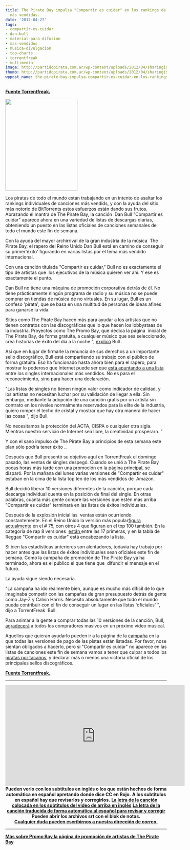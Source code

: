 ```yaml
---
title: The Pirate Bay impulsa "Compartir es cuidar" en los rankings de las canciones
  más vendidas.
date: '2012-04-27'
tags:
- compartir-es-cuidar
- dan-bull
- material-para-difusion
- mas-vendidos
- musica-divulgacion
- top-charts
- torrentfreak
- multimedia
image: http://partidopirata.com.ar/wp-content/uploads/2012/04/sharingiscaring.jpg
thumb: http://partidopirata.com.ar/wp-content/uploads/2012/04/sharingiscaring-150x150.jpg
wppost_name: the-pirate-bay-impulsa-compartir-es-cuidar-en-los-rankings-de-las-canciones-mas-vendidas
---
```


<strong><a href="https://torrentfreak.com/pirate-bay-boosts-sharing-is-caring-into-the-music-charts-120427/" target="_blank">Fuente Torrentfreak.</a></strong>

<a href="http://partidopirata.com.ar/wp-content/uploads/2012/04/caring.png"><img class="size-full wp-image-4229" title="caring" src="http://partidopirata.com.ar/wp-content/uploads/2012/04/caring.png" alt="" width="225" height="286" /></a>


Los piratas de todo el mundo están trabajando en un intento de asaltar los rankings individuales de canciones más vendids, y con la ayuda del sitio más notorio de BitTorrents estos esfuerzos están dando sus frutos. Abrazando el mantra de The Pirate Bay, la canción  Dan Bull "Compartir es cuidar" aparece ahora en una variedad de listas de descargas diarias, obteniendo un puesto en las listas oficiales de canciones semanales de todo el mundo este fin de semana.

Con la ayuda del mayor archirrival de la gran industria de la música  The Pirate Bay, el rapero del Reino Unido Dan Bull está en camino de conseguir su primer'éxito' figurando en varias listas por el tema más vendido internacional.

Con una canción titulada "Compartir es cuidar," Bull no es exactamente el tipo de artistas que  los ejecutivos de la música quieren ver ahí. Y ese es exactamente el punto.

Dan Bull no tiene una máquina de promoción corporativa detrás de él. No tiene prácticamente ningún programa de radio y su música no se puede comprar en tiendas de música de no virtuales. En su lugar, Bull es un confeso 'pirata', que se basa en una multitud de personas de ideas afines para ganarse la vida.

Sitios como The Pirate Bay hacen más para ayudar a los artistas que no tienen contratos con las discográficas que lo que hacen los lobbystaas de la industria. Proyectos como The Promo Bay, que dedica la página  inicial de The Pirate Bay, de forma gratuita, a cualquier músico que sea seleccionado, crea historias de éxito del día a la noche ", <a href="http://partidopirata.com.ar/4159/dan-bull-the-pirate-bay-atacan-los-rankings-de-musica-con-compartir-es-cuidar">explicó</a> Bull .

Así que en lugar de firmarle la renuncia de sus derechos a un importante sello discográfico, Bull está compartiendo su trabajo con el público de forma gratuita. Eso ha funcionado hasta ahora bien para el rapero, para mostrar lo poderoso que Internet puede ser que <a href="http://itsdanbull.com/single/">está apuntando a una lista</a> entre los singles internacionales más vendidos. No es para el reconocimiento, sino para hacer una declaración.

"Las listas de singles no tienen ningún valor como indicador de calidad, y los artistas no necesitan luchar por su validación de llegar a ella. Sin embargo, mediante la adopción de una canción gratis por un artista sin contrato en los niveles normalmente reservados para la elite de la industria, quiero romper el techo de cristal y mostrar que hay otra manera de hacer las cosas ", dijo Bull.

No necesitamos la protección del ACTA, CISPA o cualquier otra sigla. Mientras nuestro servicio de Internet sea libre, la creatividad prosperarn. "

Y con el sano impulso de The Pirate Bay a principios de esta semana este plan sólo podría tener éxito ..

Después que Bull presentó su objetivo aquí en TorrentFreak el domingo pasado, las ventas de singles despegó. Cuando se unió a The Pirate Bay pocas horas más tarde con una promoción en la página principal, se disparó. Por la mañana del lunes varias versiones de "Compartir es cuidar" estaban en la cima de la lista top ten de los más vendidos de  Amazon.

Bull decidió liberar 10 versiones diferentes de la canción, porque cada descarga individual cuenta en la posición de final del single. En otras palabras, cuanta más gente compre las versiones que estén más arriba  "Compartir es cuidar" terminará en las listas de éxitos individuales.

Después de la explosión inicial las  ventas están ocurriendo constantemente. En el Reino Unido la versión más popular<a href="http://www.amazon.co.uk/Sharing-Is-Caring-Facebook-Explicit/dp/B007UV3F8G/ref=zg_bs_digital-music-track_42">figura actualmente</a> en el # 75, con otros 4 que figuran en el top 100 también. En la categoría de rap 8 versiones  <a href="http://www.amazon.co.uk/gp/bestsellers/dmusic/118651031/ref=pd_zg_hrsr_dmusic_1_3_last">están </a>entre las 17 primeras, y en la tabla de Reggae "Compartir es cuidar" está encabezando la lista.

Si bien las estadísticas anteriores son alentadores, todavía hay trabajo por hacer antes que las listas de éxitos individuales sean oficiales este fin de semana. Como la campaña de promoción de The Pirate Bay ya ha terminado, ahora es el público el que tiene que  difundir el mensaje en el futuro.

La ayuda sigue siendo necesaria.

"La campaña ha ido realmente bien, aunque es mucho más difícil de lo que imaginaba competir con las campañas de gran presupuesto detrás de gente como Jay-Z y Calvin Harris. Necesito absolutamente que todo el mundo pueda contribuir con el fin de conseguir un lugar en las listas 'oficiales' ", dijo a TorrentFreak  Bull.

Para animar a la gente a comprar todas las 10 versiones de la canción, Bull,  <a href="http://www.youtube.com/watch?v=4why-JscPkA">agradecerá</a> a todos los compradores masivos en un próximo video musical.

Aquellos que quieran ayudarlo pueden ir a la página de la <a href="http://itsdanbull.com/single/"> campaña</a> en la que todas las versiones de pago de las pistas están listadas. Por favor, nose sientan obligados a hacerlo, pero si "Compartir es cuidar" no aparece en las listas de canciones este fin de semana vamos a tener que culpar a todos los <a href="https://thepiratebay.se/torrent/7205038"> piratas por tacaños</a>, y declarar más o menos una victoria oficial de los principales sellos discográficos.

<strong><a href="https://torrentfreak.com/pirate-bay-boosts-sharing-is-caring-into-the-music-charts-120427/" target="_blank">Fuente Torrentfreak.</a></strong>

<hr />

<center>
<iframe src="http://www.youtube.com/embed/tsx8tlKFEcM" frameborder="0" width="560" height="315"></iframe>
<strong>Pueden verlo con los subtítulos en inglés o los que están hechos de forma automática en español apretando donde dice CC en Rojo.</strong>
<strong> A los subtítulos en español hay que revisarlos y corregirlos.</strong>
<strong> <a href="https://rapidshare.com/#%21download%7C487p6%7C2811841497%7Cdanbull.srt%7C7" target="_blank">La letra de la canción colocada en los subtítulos del video de arriba en inglés</a></strong>
<strong> <a href="https://rapidshare.com/files/4210634869/danbulles.srt" target="_blank">La letra de la canción traducida de forma automática al español para revisar y corregir</a></strong><center><strong>Pueden abrir los archivos srt con el blok de notas.</strong></center><center><strong><a href="http://partidopirata.com.ar/contacto">Cualquier duda pueden escribirnos a nuestra dirección de correo.</a></strong></center></center>

<hr />

<strong><a href="http://partidopirata.com.ar/3811/mas-de-5000-artistas-en-la-cola-de-the-pirate-bay-promotion">Más sobre Promo Bay la página de promoción de artistas de The Pirate Bay</a>
</strong>

&nbsp;
